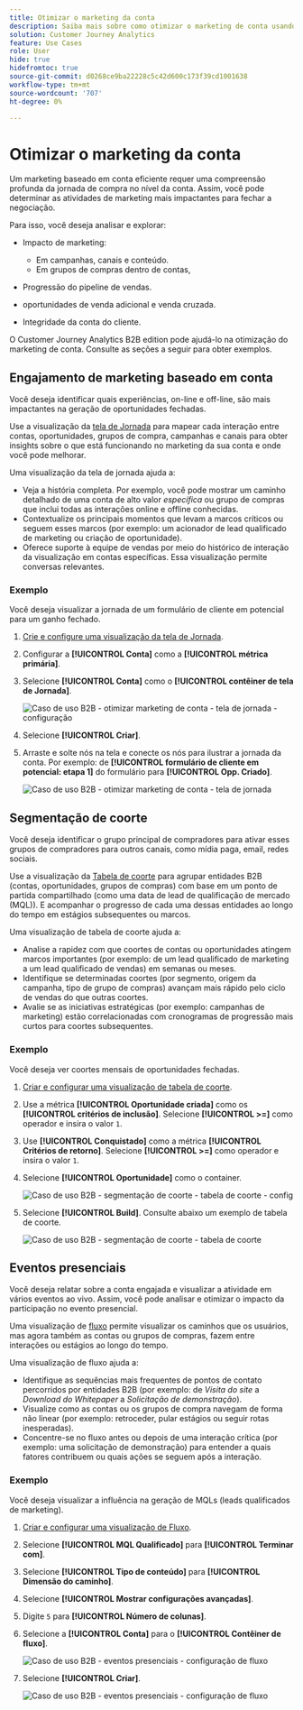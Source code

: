 ```yaml
---
title: Otimizar o marketing da conta
description: Saiba mais sobre como otimizar o marketing de conta usando o Customer Journey Analytics B2B edition.
solution: Customer Journey Analytics
feature: Use Cases
role: User
hide: true
hidefromtoc: true
source-git-commit: d0268ce9ba22228c5c42d600c173f39cd1001638
workflow-type: tm+mt
source-wordcount: '707'
ht-degree: 0%

---
```


# Otimizar o marketing da conta

Um marketing baseado em conta eficiente requer uma compreensão profunda da jornada de compra no nível da conta. Assim, você pode determinar as atividades de marketing mais impactantes para fechar a negociação.

Para isso, você deseja analisar e explorar:

* Impacto de marketing:

   * Em campanhas, canais e conteúdo.
   * Em grupos de compras dentro de contas,

* Progressão do pipeline de vendas.
* oportunidades de venda adicional e venda cruzada.
* Integridade da conta do cliente.


O Customer Journey Analytics B2B edition pode ajudá-lo na otimização do marketing de conta. Consulte as seções a seguir para obter exemplos.


## Engajamento de marketing baseado em conta

Você deseja identificar quais experiências, on-line e off-line, são mais impactantes na geração de oportunidades fechadas.

Use a visualização da [tela de Jornada](/help/analysis-workspace/visualizations/journey-canvas/journey-canvas.md) para mapear cada interação entre contas, oportunidades, grupos de compra, campanhas e canais para obter insights sobre o que está funcionando no marketing da sua conta e onde você pode melhorar.

Uma visualização da tela de jornada ajuda a:

* Veja a história completa. Por exemplo, você pode mostrar um caminho detalhado de uma conta de alto valor *específica* ou grupo de compras que inclui todas as interações online e offline conhecidas.
* Contextualize os principais momentos que levam a marcos críticos ou seguem esses marcos (por exemplo: um acionador de lead qualificado de marketing ou criação de oportunidade).
* Oferece suporte à equipe de vendas por meio do histórico de interação da visualização em contas específicas. Essa visualização permite conversas relevantes.

### Exemplo

Você deseja visualizar a jornada de um formulário de cliente em potencial para um ganho fechado.

1. [Crie e configure uma visualização da tela de Jornada](/help/analysis-workspace/visualizations/journey-canvas/configure-journey-canvas.md).
1. Configurar a **[!UICONTROL Conta]** como a **[!UICONTROL métrica primária]**.
1. Selecione **[!UICONTROL Conta]** como o **[!UICONTROL contêiner de tela de Jornada]**.

   ![Caso de uso B2B - otimizar marketing de conta - tela de jornada - configuração](assets/b2b-uc-optimize-marketing-journey-canvas-config.png)

1. Selecione **[!UICONTROL Criar]**.
1. Arraste e solte nós na tela e conecte os nós para ilustrar a jornada da conta. Por exemplo: de **[!UICONTROL formulário de cliente em potencial: etapa 1]** do formulário para **[!UICONTROL Opp. Criado]**.

   ![Caso de uso B2B - otimizar marketing de conta - tela de jornada](assets/b2b-uc-optimize-marketing-journey-canvas.png)


## Segmentação de coorte

Você deseja identificar o grupo principal de compradores para ativar esses grupos de compradores para outros canais, como mídia paga, email, redes sociais.

Use a visualização da [Tabela de coorte](/help/analysis-workspace/visualizations/cohort-table/cohort-analysis.md) para agrupar entidades B2B (contas, oportunidades, grupos de compras) com base em um ponto de partida compartilhado (como uma data de lead de qualificação de mercado (MQL)). E acompanhar o progresso de cada uma dessas entidades ao longo do tempo em estágios subsequentes ou marcos.

Uma visualização de tabela de coorte ajuda a:

* Analise a rapidez com que coortes de contas ou oportunidades atingem marcos importantes (por exemplo: de um lead qualificado de marketing a um lead qualificado de vendas) em semanas ou meses.
* Identifique se determinadas coortes (por segmento, origem da campanha, tipo de grupo de compras) avançam mais rápido pelo ciclo de vendas do que outras coortes.
* Avalie se as iniciativas estratégicas (por exemplo: campanhas de marketing) estão correlacionadas com cronogramas de progressão mais curtos para coortes subsequentes.

### Exemplo

Você deseja ver coortes mensais de oportunidades fechadas.

1. [Criar e configurar uma visualização de tabela de coorte](/help/analysis-workspace/visualizations/cohort-table/t-cohort.md).
1. Use a métrica **[!UICONTROL Oportunidade criada]** como os **[!UICONTROL critérios de inclusão]**. Selecione **[!UICONTROL >=]** como operador e insira o valor `1`.
1. Use **[!UICONTROL Conquistado]** como a métrica **[!UICONTROL Critérios de retorno]**. Selecione **[!UICONTROL >=]** como operador e insira o valor `1`.
1. Selecione **[!UICONTROL Oportunidade]** como o container.

   ![Caso de uso B2B - segmentação de coorte - tabela de coorte - config](assets/b2b-uc-optimize-marketing-cohort-table-config.png)

1. Selecione **[!UICONTROL Build]**. Consulte abaixo um exemplo de tabela de coorte.

   ![Caso de uso B2B - segmentação de coorte - tabela de coorte](assets/b2b-uc-optimize-marketing-cohort-table.png)


## Eventos presenciais

Você deseja relatar sobre a conta engajada e visualizar a atividade em vários eventos ao vivo. Assim, você pode analisar e otimizar o impacto da participação no evento presencial.

Uma visualização de [fluxo](/help/analysis-workspace/visualizations/c-flow/flow.md) permite visualizar os caminhos que os usuários, mas agora também as contas ou grupos de compras, fazem entre interações ou estágios ao longo do tempo.

Uma visualização de fluxo ajuda a:

* Identifique as sequências mais frequentes de pontos de contato percorridos por entidades B2B (por exemplo: de *Visita do site* a *Download do Whitepaper* a *Solicitação de demonstração*).
* Visualize como as contas ou os grupos de compra navegam de forma não linear (por exemplo: retroceder, pular estágios ou seguir rotas inesperadas).
* Concentre-se no fluxo antes ou depois de uma interação crítica (por exemplo: uma solicitação de demonstração) para entender a quais fatores contribuem ou quais ações se seguem após a interação.

### Exemplo

Você deseja visualizar a influência na geração de MQLs (leads qualificados de marketing).

1. [Criar e configurar uma visualização de Fluxo](/help/analysis-workspace/visualizations/c-flow/create-flow.md).
1. Selecione **[!UICONTROL MQL Qualificado]** para **[!UICONTROL Terminar com]**.
1. Selecione **[!UICONTROL Tipo de conteúdo]** para **[!UICONTROL Dimensão do caminho]**.
1. Selecione **[!UICONTROL Mostrar configurações avançadas]**.
1. Digite `5` para **[!UICONTROL Número de colunas]**.
1. Selecione a **[!UICONTROL Conta]** para o **[!UICONTROL Contêiner de fluxo]**.

   ![Caso de uso B2B - eventos presenciais - configuração de fluxo](assets/b2b-uc-optimize-marketing-flow-config.png)

1. Selecione **[!UICONTROL Criar]**.

   ![Caso de uso B2B - eventos presenciais - configuração de fluxo](assets/b2b-uc-optimize-marketing-flow.png)

